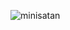![minisatan](https://github.com/GoldServices/SatanTool/assets/161395697/35126962-aa77-4d92-9cff-fbc9cc9ae9c9)
